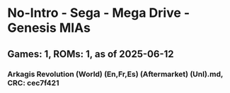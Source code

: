 # No-Intro - Sega - Mega Drive - Genesis MIAs
## Games: 1, ROMs: 1, as of 2025-06-12

### Arkagis Revolution (World) (En,Fr,Es) (Aftermarket) (Unl).md, CRC: cec7f421

